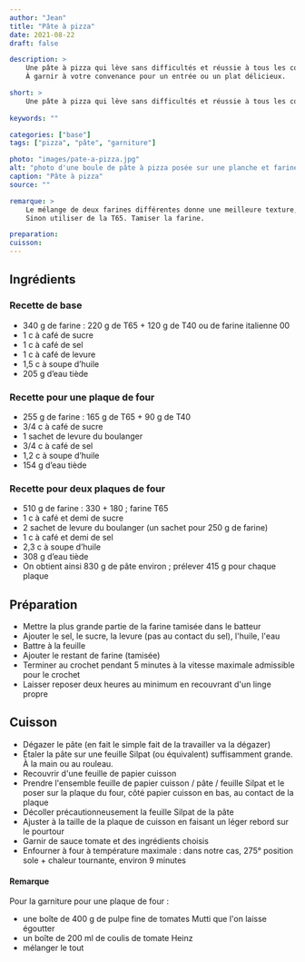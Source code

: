 ```yaml
---
author: "Jean"
title: "Pâte à pizza"
date: 2021-08-22
draft: false

description: >
    Une pâte à pizza qui lève sans difficultés et réussie à tous les coups.<br />
    À garnir à votre convenance pour un entrée ou un plat délicieux.

short: >
    Une pâte à pizza qui lève sans difficultés et réussie à tous les coups.
    
keywords: ""

categories: ["base"]
tags: ["pizza", "pâte", "garniture"]

photo: "images/pate-a-pizza.jpg"
alt: "photo d'une boule de pâte à pizza posée sur une planche et farinée."
caption: "Pâte à pizza"
source: ""

remarque: >
    Le mélange de deux farines différentes donne une meilleure texture, avec plus de facilité pour étaler la pâte.<br />
    Sinon utiliser de la T65. Tamiser la farine.

preparation: 
cuisson: 
---
```



## Ingrédients
### Recette de base
- 340 g de farine : 220 g de T65 + 120 g de T40 ou de farine italienne 00
- 1 c à café de sucre
- 1 c à café de sel
- 1 c à café de levure
- 1,5 c à soupe d’huile
- 205 g d’eau tiède
### Recette pour une plaque de four
- 255 g de farine : 165 g de T65 + 90 g de T40
- 3/4 c à café  de sucre
- 1 sachet de levure du boulanger
- 3/4 c à café de sel
- 1,2 c à soupe d’huile
- 154 g d’eau tiède
### Recette pour deux plaques de four
- 510 g de farine : 330 + 180 ; farine T65
- 1 c à café et demi de sucre
- 2 sachet de levure du boulanger (un sachet pour 250 g de farine)
- 1 c à café et demi de sel
- 2,3 c à soupe d’huile
- 308 g d’eau tiède
- On obtient ainsi 830 g de pâte environ ; prélever 415 g pour chaque plaque
## Préparation
- Mettre la plus grande partie de la farine tamisée dans le batteur
- Ajouter le sel, le sucre, la levure (pas au contact du sel), l'huile, l'eau
- Battre à la feuille
- Ajouter le restant de farine (tamisée)
- Terminer au crochet pendant 5 minutes à la vitesse maximale admissible pour le crochet
- Laisser reposer deux heures au minimum en recouvrant d'un linge propre
## Cuisson
- Dégazer le pâte (en fait le simple fait de la travailler va la dégazer)
- Étaler la pâte sur une feuille Silpat (ou équivalent) suffisamment grande. À la main ou au rouleau.
- Recouvrir d'une feuille de papier cuisson
- Prendre l'ensemble feuille de papier cuisson / pâte / feuille Silpat et le poser sur la plaque du four, côté papier cuisson en bas, au contact de la plaque
- Décoller précautionneusement la feuille Silpat de la pâte
- Ajuster à la taille de la plaque de cuisson en faisant un léger rebord sur le pourtour
- Garnir de sauce tomate et des ingrédients choisis
- Enfourner à four à température maximale : dans notre cas, 275° position sole + chaleur tournante, environ 9 minutes

#### Remarque
Pour la garniture pour une plaque de four : 

- une boîte de 400 g de pulpe fine de tomates Mutti que l'on laisse égoutter
- un boîte de 200 ml de coulis de tomate Heinz
- mélanger le tout

